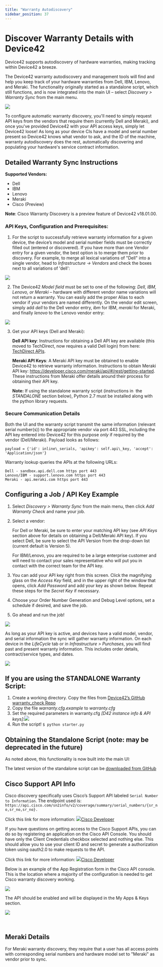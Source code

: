 ```yaml
---
title: "Warranty Autodiscovery"
sidebar_position: 37
---
```


# Discover Warranty Details with Device42

Device42 supports autodiscovery of hardware warranties, making tracking within Device42 a breeze.

The Device42 warranty autodiscovery and management tools will find and help you keep track of your hardware warranties from Dell, IBM, Lenovo, and Meraki. The functionality originally started as a standalone script, which still functions, and is now integrated into the main UI – select _Discovery > Warranty Sync_ from the main menu.

![](/assets/images/WEB-598_warranty-ad-menu-700x346.png)

To configure automatic warranty discovery, you'll need to simply request API keys from the vendors that require them (currently Dell and Meraki), and once you've provided Device42 with your API access keys, simply let Device42 loose! As long as your device CIs have a model and serial number present so Device42 knows what vendor to ask, and the ID of the machine, warranty autodiscovery does the rest, automatically discovering and populating your hardware's service contract information.

## Detailed Warranty Sync Instructions

**Supported Vendors:**

- Dell
- IBM
- Lenovo
- Meraki
- Cisco (Preview)

**Note**: Cisco Warranty Discovery is a preview feature of Device42 v18.01.00.

### API Keys, Configuration and Prerequisites:

1. For the script to successfully retrieve warranty information for a given device, the device’s model and serial number fields must be correctly filled out (entered or discovered). If you have more than one Vendor entry for a given vendor, the best option is to merge them prior to discovery. For example, to merge all lexical variations of "Dell" into a single vendor, head to _Infrastructure -> Vendors_ and check the boxes next to all variations of 'dell': 

![](/assets/images/WEB-598_warranty-ad-merge-vendors.png)

2. The Device42 _Model field_ must be set to one of the following: _Dell, IBM, Lenovo, or Meraki_ – hardware with different vendor name variations will not return a warranty. You can easily add the proper Alias to each vendor if your vendors are named differently. On the vendor edit screen, simply add _dell_ to the Dell vendor entry, _ibm_ for IBM, _meraki_ for Meraki, and finally _lenovo_ to the Lenovo vendor entry: 

![](/assets/images/WEB-598_warranty-ad-vendor-change-1-700x523.png)

3. Get your API keys (Dell and Meraki):

    **Dell API key**: Instructions for obtaining a Dell API key are available (this moved to TechDirect, now requires a valid Dell login) from here: [TechDirect APIs](https://tdm.dell.com/td-auth?lang=en_UShttps://techdirect.dell.com/Portal/Login.aspx?ReturnUrl=%2Fportal%2FAboutAPIs.aspxtdLegacyUrl=%2Fportal%2FAboutAPIs.aspx).

    **Meraki API Keys**: A Meraki API key must be obtained to enable Device42 to retrieve warranty information. Instructions to obtain Meraki API key: https://developer.cisco.com/meraki/api/#/rest/getting-started. These instructions from Meraki offer details around their process for obtaining their API key.

    **Note:** If using the standalone warranty script (instructions in  the _STANDALONE_ section below), Python 2.7 must be installed along with the python library requests.

### Secure Communication Details

Both the UI and the warranty script transmit the same information (relevant serial number(s)) to the appropriate vendor via port 443 SSL, including the API key entered into Device42 for this purpose _only_ if required by the vendor (Dell/Meraki). Payload looks as follows:

```
payload = {'id': inline\_serials, 'apikey': self.api\_key, 'accept': 'Application/json'}
```

Warranty lookup queries the APIs at the following URLs:

```
Dell - sandbox.api.dell.com https port 443
Lenovo/IBM - support.lenovo.com https port 443
Meraki - api.meraki.com https port 443
```

## Configuring a Job / API Key Example

1. Select _Discovery > Warranty Sync_ from the main menu, then click _Add Warranty Check_ and name your job.
2. Select a vendor:
    
    For Dell or Meraki, be sure to enter your matching API key (see _API Keys_ section above for details on obtaining a Dell/Meraki API key). If you select Dell, be sure to select the API Version from the drop-down list (current default is Version 5).
    
    For IBM/Lenovo, you are required to be a large enterprise customer and will need to contact your sales representative who will put you in contact with the correct team for the API key.
    
3. You can add your API key right from this screen. Click the magnifying glass on the _Access Key_ field, and in the upper right of the window that opens, click _Add Password_ and add your key as shown below. Repeat these steps for the _Secret Key_ if necessary.
4. Choose your Order Number Generation and Debug Level options, set a schedule if desired, and save the job.
5. Go ahead and run the job!

![](/assets/images/WEB-598_warranty-ad-add-Dell-access-key-700x333.png)

As long as your API key is active, and devices have a valid model, vendor, and serial information the sync will gather warranty information. On each device in the _LifeCycle_ tab or in _Infrastructure > Purchases_, you will find past and present warranty information. This includes order details, contract/service types, and dates.

![](/assets/images/WEB-598_warranty-ad-purchase-support-tab.png)

## If you are using the STANDALONE Warranty Script:

1. Create a working directory. Copy the files from [Device42’s GitHub warranty\_check Repo](https://github.com/device42/warranty_check/)
2. Copy the file _warranty.cfg.example_ to _warranty.cfg_
3. Set the required parameters in warranty.cfg _\[D42 instance info & API keys\]_:![](/assets/images/WEB-598_warranty-ad-standalone-script-700x334.png)
4. Run the script! `$ python starter.py`

## Obtaining the Standalone Script (note: may be deprecated in the future)

As noted above, this functionality is now built into the main UI:

The latest version of the standalone script can be [downloaded from GitHub](https://codeload.github.com/device42/warranty_check/zip/refs/heads/master)

## Cisco Support API Info

Cisco discovery specifically uses Cisco’s Support API labeled `Serial Number to Information`. The endpoint used is: 
`https://api.cisco.com/sn2info/v2/coverage/summary/serial_numbers/{sr_no,sr_no,sr_no}.`

Click this link for more information: [![](https://static.production.devnetcloud.com/images/favicon.ico)Cisco Developer](https://developer.cisco.com/docs/support-apis/#!serial-number-to-information/get-coverage-summary-by-serial-numbers)

If you have questions on getting access to the Cisco Support APIs, you can do so by registering an application on the Cisco API Console. You should have only the Client Credentials checkbox selected and nothing else. This should allow you to use your client ID and secret to generate a authorization token using oauth2.0 to make requests to the API.

Click this link for more information: [![](https://static.production.devnetcloud.com/images/favicon.ico)Cisco Developer](https://developer.cisco.com/docs/support-apis/#!application-registration/application-registration)

Below is an example of the App Registration form in the Cisco API console. This is the location where a majority of the configuration is needed to get Cisco warranty discovery working.

![](/assets/images/18.04.00_affinity-groups-timeline-2-700x311.png)

The API should be enabled and will be displayed in the My Apps & Keys section.

![](/assets/images/18.04.00_affinity-groups-device-calc-page-700x292.png)

 

## Meraki Details

For Meraki warranty discovery, they require that a user has all access points with corresponding serial numbers and hardware model set to "Meraki" as vendor prior to sync.
